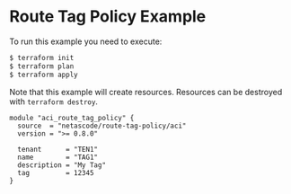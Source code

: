 <!-- BEGIN_TF_DOCS -->
# Route Tag Policy Example

To run this example you need to execute:

```bash
$ terraform init
$ terraform plan
$ terraform apply
```

Note that this example will create resources. Resources can be destroyed with `terraform destroy`.

```hcl
module "aci_route_tag_policy" {
  source  = "netascode/route-tag-policy/aci"
  version = ">= 0.8.0"

  tenant      = "TEN1"
  name        = "TAG1"
  description = "My Tag"
  tag         = 12345
}
```
<!-- END_TF_DOCS -->